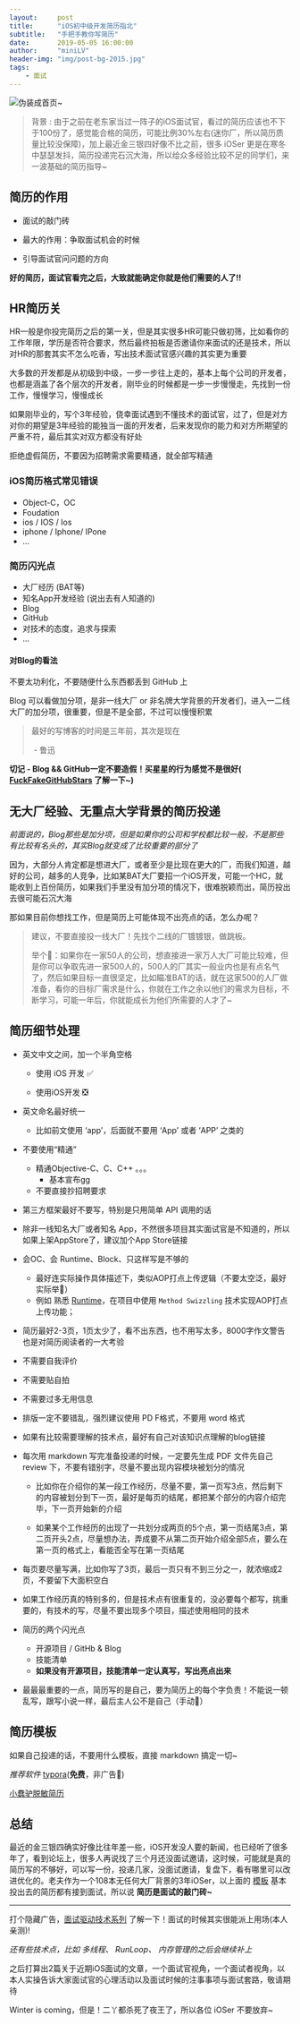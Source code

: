 ```yaml
---
layout:     post
title:      "iOS初中级开发简历指北"
subtitle:   "手把手教你写简历"
date:       2019-05-05 16:00:00
author:     "miniLV"
header-img: "img/post-bg-2015.jpg"
tags:
    - 面试
---
```


![伪装成首页~](https://user-gold-cdn.xitu.io/2019/5/5/16a874425b62387e?w=1350&h=901&f=jpeg&s=139555)

> 背景 : 由于之前在老东家当过一阵子的iOS面试官，看过的简历应该也不下于100份了，感觉能合格的简历，可能比例30%左右(迷你厂，所以简历质量比较没保障)，加上最近金三银四好像不比之前，很多 iOSer 更是在寒冬中瑟瑟发抖，简历投递完石沉大海，所以给众多经验比较不足的同学们，来一波基础的简历指导~



## 简历的作用

* 面试的敲门砖

- 最大的作用：争取面试机会的时候

- 引导面试官问问题的方向

**好的简历，面试官看完之后，大致就能确定你就是他们需要的人了!!**





## HR简历关

HR一般是你投完简历之后的第一关，但是其实很多HR可能只做初筛，比如看你的工作年限，学历是否符合要求，然后最终拍板是否邀请你来面试的还是技术，所以对HR的那套其实不怎么吃香，写出技术面试官感兴趣的其实更为重要

大多数的开发都是从初级到中级，一步一步往上走的，基本上每个公司的开发者，也都是涵盖了各个层次的开发者，刚毕业的时候都是一步一步慢慢走，先找到一份工作，慢慢学习，慢慢成长

如果刚毕业的，写个3年经验，侥幸面试遇到不懂技术的面试官，过了，但是对方对你的期望是3年经验的能独当一面的开发者，后来发现你的能力和对方所期望的严重不符，最后其实对双方都没有好处

拒绝虚假简历，不要因为招聘需求需要精通，就全部写精通



### iOS简历格式常见错误

- Object-C，OC
- Foudation
- ios / IOS / Ios
- iphone / Iphone/ IPone
- ...



### 简历闪光点

- 大厂经历 (BAT等)
- 知名App开发经验 (说出去有人知道的)
- Blog
- GitHub
- 对技术的态度，追求与探索
- ...



####  对Blog的看法

不要太功利化，不要随便什么东西都丢到 GitHub 上

Blog 可以看做加分项，是非一线大厂 or 非名牌大学背景的开发者们，进入一二线大厂的加分项，很重要，但是不是全部，不过可以慢慢积累

> 最好的写博客的时间是三年前，其次是现在
>
> ​                                 - 鲁迅



**切记 - Blog && GitHub一定不要造假！买星星的行为感觉不是很好( [FuckFakeGitHubStars](https://github.com/yulingtianxia/FuckFakeGitHubStars) 了解一下~)**



## 无大厂经验、无重点大学背景的简历投递

*前面说的，Blog那些是加分项，但是如果你的公司和学校都比较一般，不是那些有比较有名头的，其实Blog就变成了比较重要的部分了*



因为，大部分人肯定都是想进大厂，或者至少是比现在更大的厂，而我们知道，越好的公司，越多的人竞争，比如某BAT大厂要招一个iOS开发，可能一个HC，就能收到上百份简历，如果我们手里没有加分项的情况下，很难脱颖而出，简历投出去很可能石沉大海



那如果目前你想找工作，但是简历上可能体现不出亮点的话，怎么办呢？

> 建议，不要直接投一线大厂！先找个二线的厂镀镀银，做跳板。
>
> 举个🌰：如果你在一家50人的公司，想直接进一家万人大厂可能比较难，但是你可以争取先进一家500人的，500人的厂其实一般业内也是有点名气了，然后如果目标一直很坚定，比如瞄准BAT的话，就在这家500的人厂做准备，看你的目标厂需求是什么，你就在工作之余以他们的需求为目标，不断学习，可能一年后，你就能成长为他们所需要的人才了~




## 简历细节处理

- 英文中文之间，加一个半角空格
  - 使用 iOS 开发 ✅

  - 使用iOS开发   ❎

- 英文命名最好统一

  - 比如前文使用 ‘app’，后面就不要用 ‘App’ 或者 ‘APP’ 之类的

- 不要使用“精通”
  - 精通Objective-C、C、C++ 。。。
    - 基本宣布gg
  - 不要直接抄招聘要求

- 第三方框架最好不要写，特别是只用简单 API 调用的话

- 除非一线知名大厂或者知名 App，不然很多项目其实面试官是不知道的，所以如果上架AppStore了，建议加个App Store链接

- 会OC、会 Runtime、Block、只这样写是不够的

  - 最好连实际操作具体描述下，类似AOP打点上传逻辑（不要太空泛，最好实际举🌰）
  - 例如 熟悉 [Runtime](https://minilv.github.io/2019/03/17/Runtime-%E6%B6%88%E6%81%AF%E6%9C%BA%E5%88%B6%E5%9C%9F%E5%91%B3%E8%AE%B2%E8%A7%A3/)，在项目中使用 `Method Swizzling` 技术实现AOP打点上传功能；

- 简历最好2-3页，1页太少了，看不出东西，也不用写太多，8000字作文警告也是对简历阅读者的一大考验

- 不需要自我评价

- 不需要贴自拍

- 不需要过多无用信息

- 排版一定不要错乱，强烈建议使用 PD F格式，不要用 word 格式

- 如果有比较需要理解的技术点，最好有自己对该知识点理解的blog链接

- 每次用 markdown 写完准备投递的时候，一定要先生成 PDF 文件先自己 review 下，不要有错别字，尽量不要出现内容模块被划分的情况

  - 比如你在介绍你的某一段工作经历，尽量不要，第一页写3点，然后剩下的内容被划分到下一页，最好是每页的结尾，都把某个部分的内容介绍完毕，下一页开始新的介绍

  - 如果某个工作经历的出现了一共划分成两页的5个点，第一页结尾3点，第二页开头2点，尽量想办法，弄成要不从第二页开始介绍全部5点，要么在第一页的格式上，看能否全写在第一页结尾

- 每页要尽量写满，比如你写了3页，最后一页只有不到三分之一，就浓缩成2页，不要留下大面积空白

- 如果工作经历真的特别多的，但是技术点有很重复的，没必要每个都写，挑重要的，有技术的写，尽量不要出现多个项目，描述使用相同的技术
- 简历的两个闪光点
  - 开源项目 / GitHb & Blog
  - 技能清单
  - **如果没有开源项目，技能清单一定认真写，写出亮点出来**

- 最最最重要的一点，简历写的是自己，要为简历上的每个字负责！不能说一顿乱写，跟写小说一样，最后主人公不是自己（手动🐶）

  


## 简历模板

如果自己投递的话，不要用什么模板，直接 markdown 搞定一切~

*推荐软件*  [typora](https://typora.io/)(**免费**，非广告🐶)

[小蠢驴脱敏简历](https://github.com/miniLV/MNResume)



## 总结

最近的金三银四确实好像比往年差一些，iOS开发没人要的新闻，也已经听了很多年了，看到论坛上，很多人再说找了三个月还没面试邀请，这时候，可能就是真的简历写的不够好，可以写一份，投递几家，没面试邀请，复盘下，看有哪里可以改进优化的。老夫作为一个108本无任何大厂背景的3年iOSer，以上面的 [模板](https://github.com/miniLV/MNResume) 基本投出去的简历都有接到面试，所以说 **简历是面试的敲门砖~**



---

打个隐藏广告，[面试驱动技术系列](https://github.com/miniLV/Interview-series) 了解一下！面试的时候其实很能派上用场(本人亲测)! 

*还有些技术点，比如 多线程、 RunLoop、 内存管理的之后会继续补上*



之后打算出2篇关于近期iOS面试的文章，一个面试官视角，一个面试者视角，以本人实操告诉大家面试官的心理活动以及面试时候的注事事项与面试套路，敬请期待



Winter is coming，但是！二丫都杀死了夜王了，所以各位 iOSer 不要放弃~

